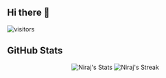 ## Hi there 👋
![visitors](https://komarev.com/ghpvc/?username=nirajlalani&label=Profile%20views&color=0e75b6&style=flat%22%20alt=%22nirajlalani%22)

## GitHub Stats

<div align="center">
 
![Niraj's Stats](https://github-readme-stats.vercel.app/api?username=nirajlalani&theme=tokyonight&show_icons=true&hide_border=false&count_private=true)
![Niraj's Streak](https://github-readme-streak-stats.herokuapp.com/?user=nirajlalani&theme=tokyonight&hide_current_streak=true&hide_border=false&card_width=450)

 
</div>


